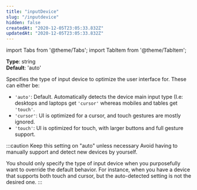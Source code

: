 ```yaml
---
title: "inputDevice"
slug: "/inputdevice"
hidden: false
createdAt: "2020-12-05T23:05:33.832Z"
updatedAt: "2020-12-05T23:05:33.832Z"
---
```


import Tabs from '@theme/Tabs';
import TabItem from '@theme/TabItem';

**Type**: string  
**Default**: 'auto'  

Specifies the type of input device to optimize the user interface for. These can either be:

* `'auto'`: Default. Automatically detects the device main input type (I.e: desktops and laptops get `'cursor'` whereas mobiles and tables get `'touch'`.
* `'cursor'`: UI is optimized for a cursor, and touch gestures are mostly ignored.
* `'touch'`: UI is optimized for touch, with larger buttons and full gesture support.

:::caution Keep this setting on "auto" unless necessary
Avoid having to manually support and detect new devices by yourself.

You should only specify the type of input device when you purposefully want to override the default behavior. For instance, when you have a device that supports both touch and cursor, but the auto-detected setting is not the desired one.
:::

